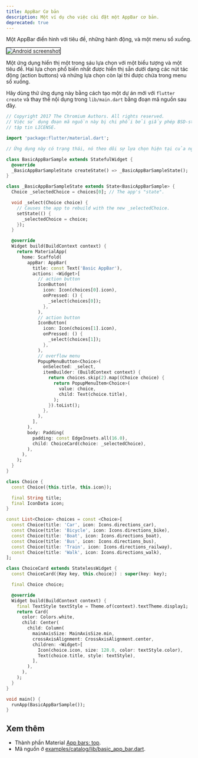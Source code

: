 ```yaml
---
title: AppBar Cơ bản 
description: Một ví dụ cho việc cài đặt một AppBar cơ bản.
deprecated: true
---
```


Một AppBar điển hình với tiêu đề, những hành động, và một menu sổ xuống. 

<p>
  <div class="container-fluid">
    <div class="row">
      <div class="col-lg-4">
        <div class="panel">
          <div class="panel-body">
            <img style="border:1px solid #000000" src="https://storage.googleapis.com/flutter-catalog/cb4a54db8fb3726bf4293b9cc5cb12ce16883803/basic_app_bar_small.png" alt="Android screenshot" class="img-fluid">
          </div>
          <!-- <div class="panel-footer">
            Android screenshot
          </div> -->
        </div>
      </div>
    </div>
  </div>
</p>

Một ứng dụng hiển thị một trong sáu lựa chọn với một biểu tượng và một tiêu đề.
Hai lựa chọn phổ biến nhất được hiển thị sẵn dưới dạng các nút tác động (action buttons) 
và nhứng lựa chọn còn lại thì được chứa trong menu sổ xuống. 

Hãy dùng thử ứng dụng này bằng cách tạo một dự án mới với `flutter create` và
thay thế nội dụng trong `lib/main.dart` bằng đoạn mã nguồn sau đây.

```dart
// Copyright 2017 The Chromium Authors. All rights reserved.
// Việc sử dụng đoạn mã nguồn này bị chi phối bởi giấy phép BSD-style được nêu trong
// tập tin LICENSE.

import 'package:flutter/material.dart';

// Ứng dụng này có trạng thái, nó theo dõi sự lựa chọn hiện tại của người dùng.

class BasicAppBarSample extends StatefulWidget {
  @override
  _BasicAppBarSampleState createState() => _BasicAppBarSampleState();
}

class _BasicAppBarSampleState extends State<BasicAppBarSample> {
  Choice _selectedChoice = choices[0]; // The app's "state".

  void _select(Choice choice) {
    // Causes the app to rebuild with the new _selectedChoice.
    setState(() {
      _selectedChoice = choice;
    });
  }

  @override
  Widget build(BuildContext context) {
    return MaterialApp(
      home: Scaffold(
        appBar: AppBar(
          title: const Text('Basic AppBar'),
          actions: <Widget>[
            // action button
            IconButton(
              icon: Icon(choices[0].icon),
              onPressed: () {
                _select(choices[0]);
              },
            ),
            // action button
            IconButton(
              icon: Icon(choices[1].icon),
              onPressed: () {
                _select(choices[1]);
              },
            ),
            // overflow menu
            PopupMenuButton<Choice>(
              onSelected: _select,
              itemBuilder: (BuildContext context) {
                return choices.skip(2).map((Choice choice) {
                  return PopupMenuItem<Choice>(
                    value: choice,
                    child: Text(choice.title),
                  );
                }).toList();
              },
            ),
          ],
        ),
        body: Padding(
          padding: const EdgeInsets.all(16.0),
          child: ChoiceCard(choice: _selectedChoice),
        ),
      ),
    );
  }
}

class Choice {
  const Choice({this.title, this.icon});

  final String title;
  final IconData icon;
}

const List<Choice> choices = const <Choice>[
  const Choice(title: 'Car', icon: Icons.directions_car),
  const Choice(title: 'Bicycle', icon: Icons.directions_bike),
  const Choice(title: 'Boat', icon: Icons.directions_boat),
  const Choice(title: 'Bus', icon: Icons.directions_bus),
  const Choice(title: 'Train', icon: Icons.directions_railway),
  const Choice(title: 'Walk', icon: Icons.directions_walk),
];

class ChoiceCard extends StatelessWidget {
  const ChoiceCard({Key key, this.choice}) : super(key: key);

  final Choice choice;

  @override
  Widget build(BuildContext context) {
    final TextStyle textStyle = Theme.of(context).textTheme.display1;
    return Card(
      color: Colors.white,
      child: Center(
        child: Column(
          mainAxisSize: MainAxisSize.min,
          crossAxisAlignment: CrossAxisAlignment.center,
          children: <Widget>[
            Icon(choice.icon, size: 128.0, color: textStyle.color),
            Text(choice.title, style: textStyle),
          ],
        ),
      ),
    );
  }
}

void main() {
  runApp(BasicAppBarSample());
}
```

## Xem thêm

* Thành phần Material [App bars: top]({{site.material}}/design/components/app-bars-top.html).
* Mã nguồn ở
  [examples/catalog/lib/basic_app_bar.dart]({{site.repo.flutter}}/tree/{{site.branch}}/examples/catalog/lib/basic_app_bar.dart).
